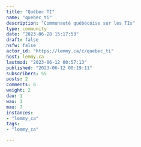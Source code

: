 ```yaml
---
title: "Québec TI" 
name: "quebec_ti"
description: "Communauté québécoise sur les TIs"
type: community
date: "2023-06-28 15:17:53"
draft: false
nsfw: false
actor_id: "https://lemmy.ca/c/quebec_ti"
host: lemmy.ca
lastmod: "2023-06-12 00:57:13"
published: "2023-06-12 00:19:11"
subscribers: 55
posts: 2
comments: 6
weight: 2
dau: 1
wau: 1
mau: 7
instances:
- "lemmy_ca"
tags: 
- "lemmy_ca"

---
```

